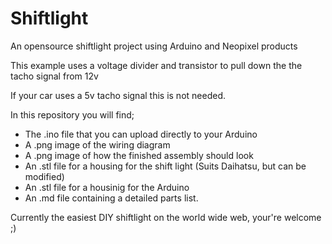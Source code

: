 # Shiftlight
An opensource shiftlight project using Arduino and Neopixel products

This example uses a voltage divider and transistor to pull down the the tacho signal from 12v

If your car uses a 5v tacho signal this is not needed.

In this repository you will find;
- The .ino file that you can upload directly to your Arduino 
- A .png image of the wiring diagram
- A .png image of how the finished assembly should look
- An .stl file for a housing for the shift light (Suits Daihatsu, but can be modified)
- An .stl file for a housinig for the Arduino
- An .md file containing a detailed parts list.

Currently the easiest DIY shiftlight on the world wide web, your're welcome ;)
